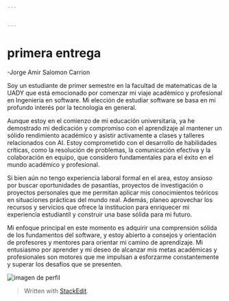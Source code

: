```yaml
---


---
```


<h1 id="primera-entrega">primera entrega</h1>
<p>-Jorge Amir Salomon Carrion</p>
<p>Soy un estudiante de primer semestre en la facultad de matematicas de la UADY que está emocionado por comenzar mi viaje académico y profesional en Ingenieria en software. Mi elección de estudiar software se basa en mi profundo interés por la tecnologia en general.</p>
<p>Aunque estoy en el comienzo de mi educación universitaria, ya he demostrado mi dedicación y compromiso con el aprendizaje al mantener un sólido rendimiento académico y asistir activamente a clases y talleres relacionados con AI. Estoy comprometido con el desarrollo de habilidades críticas, como la resolución de problemas, la comunicación efectiva y la colaboración en equipo, que considero fundamentales para el éxito en el mundo académico y profesional.</p>
<p>Si bien aún no tengo experiencia laboral formal en el area, estoy ansioso por buscar oportunidades de pasantías, proyectos de investigación o proyectos personales que me permitan aplicar mis conocimientos teóricos en situaciones prácticas del mundo real. Además, planeo aprovechar los recursos y servicios que ofrece la institucion para enriquecer mi experiencia estudiantil y construir una base sólida para mi futuro.</p>
<p>Mi enfoque principal en este momento es adquirir una comprensión sólida de los fundamentos del software, y estoy abierto a consejos y orientación de profesores y mentores para orientar mi camino de aprendizaje. Mi entusiasmo por aprender y mi deseo de alcanzar mis metas académicas y profesionales son motores que me impulsan a esforzarme constantemente y superar los desafíos que se presenten.</p>
<p><img src="https://media.licdn.com/dms/image/D4E03AQHtGtTj0JfN4g/profile-displayphoto-shrink_800_800/0/1695306847654?e=1701302400&amp;v=beta&amp;t=VRVPonngdAgJQRKgfGwZM9jGQmfbkZHQVOY-JNnP6qk" alt="imagen de perfil"></p>
<blockquote>
<p>Written with <a href="https://stackedit.io/">StackEdit</a>.</p>
</blockquote>

